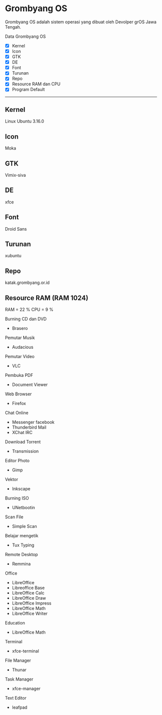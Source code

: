 # Grombyang OS

Grombyang OS adalah sistem operasi yang dibuat oleh Devolper grOS  Jawa Tengah. 

Data Grombyang OS

-[x] Kernel			
-[x] Icon	 		
-[x] GTK				
-[x] DE
-[x] Font			
-[x] Turunan			
-[x] Repo 				
-[x] Resource RAM dan CPU
-[x] Program Default	

---

## Kernel
Linux Ubuntu 3.16.0 

## Icon
Moka

## GTK 
Vimix-siva

## DE
xfce

## Font 
Droid Sans

## Turunan
xubuntu

## Repo
katak.grombyang.or.id

## Resource RAM (RAM 1024)
RAM = 22 %
CPU  = 9 %

Burning CD dan DVD 
* Brasero

Pemutar Musik
* Audacious

Pemutar Video
* VLC

Pembuka PDF
* Document Viewer

Web Browser
* Firefox

Chat Online 
* Messenger facebook
* Thunderbird Mail
* XChat IRC

Download Torrent
* Transmission

Editor Photo
* Gimp

Vektor
* Inkscape

Burning ISO
* UNetbootin

Scan File
* Simple Scan

Belajar mengetik
* Tux Typing

Remote Desktop
* Remmina 

Office 
* LibreOffice
* Libreoffice Base
* LibreOffice Calc
* LibreOffice Draw
* LibreOffice Impress
* LibreOffice Math
* LibreOffice Writer

Education
* LibreOffice Math

Terminal 
* xfce-terminal

File Manager
* Thunar

Task Manager
* xfce-manager

Text Editor
* leafpad